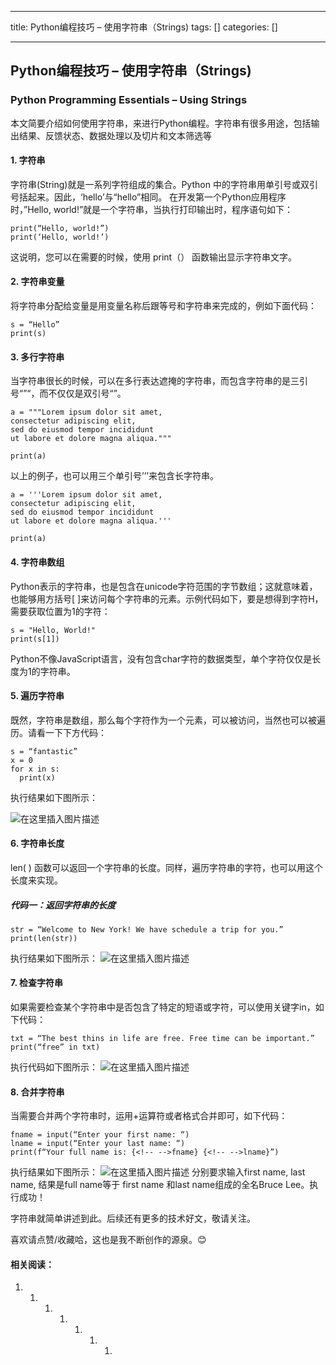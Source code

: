 
--- 
title:  Python编程技巧 – 使用字符串（Strings) 
tags: []
categories: [] 

---
## Python编程技巧 – 使用字符串（Strings)

### Python Programming Essentials – Using Strings

本文简要介绍如何使用字符串，来进行Python编程。字符串有很多用途，包括输出结果、反馈状态、数据处理以及切片和文本筛选等

#### 1. 字符串

字符串(String)就是一系列字符组成的集合。Python 中的字符串用单引号或双引号括起来。因此，‘hello’与“hello”相同。 在开发第一个Python应用程序时，”Hello, world!”就是一个字符串，当执行打印输出时，程序语句如下：

```
print(“Hello, world!”)
print(‘Hello, world!’)

```

这说明，您可以在需要的时候，使用 print（） 函数输出显示字符串文字。

#### 2. 字符串变量

将字符串分配给变量是用变量名称后跟等号和字符串来完成的，例如下面代码：

```
s = “Hello”
print(s)

```

#### 3. 多行字符串

当字符串很长的时候，可以在多行表达遮掩的字符串，而包含字符串的是三引号“”“，而不仅仅是双引号“”。

```
a = """Lorem ipsum dolor sit amet,
consectetur adipiscing elit,
sed do eiusmod tempor incididunt
ut labore et dolore magna aliqua."""

print(a)

```

以上的例子，也可以用三个单引号’’’来包含长字符串。

```
a = '''Lorem ipsum dolor sit amet,
consectetur adipiscing elit,
sed do eiusmod tempor incididunt
ut labore et dolore magna aliqua.'''

print(a)

```

#### 4. 字符串数组

Python表示的字符串，也是包含在unicode字符范围的字节数组；这就意味着，也能够用方括号[ ]来访问每个字符串的元素。示例代码如下，要是想得到字符H，需要获取位置为1的字符：

```
s = "Hello, World!"
print(s[1])

```

Python不像JavaScript语言，没有包含char字符的数据类型，单个字符仅仅是长度为1的字符串。

#### 5. 遍历字符串

既然，字符串是数组，那么每个字符作为一个元素，可以被访问，当然也可以被遍历。请看一下下方代码：

```
s = “fantastic”
x = 0
for x in s:
  print(x)

```

执行结果如下图所示：

<img src="https://img-blog.csdnimg.cn/b641ed4a93eb4e8c9cfeefbf4a72824e.png" alt="在这里插入图片描述">

#### 6. 字符串长度

len( ) 函数可以返回一个字符串的长度。同样，遍历字符串的字符，也可以用这个长度来实现。

##### 代码一：返回字符串的长度

```
str = “Welcome to New York! We have schedule a trip for you.”
print(len(str))

```

执行结果如下图所示： <img src="https://img-blog.csdnimg.cn/1e7454baae2644d3b5755e4b49be2bae.png" alt="在这里插入图片描述">

#### 7. 检查字符串

如果需要检查某个字符串中是否包含了特定的短语或字符，可以使用关键字in，如下代码：

```
txt = “The best thins in life are free. Free time can be important.”
print(“free” in txt)

```

执行代码如下图所示： <img src="https://img-blog.csdnimg.cn/8e8e7437fa4842dbb221ea34bb139829.png" alt="在这里插入图片描述">

#### 8. 合并字符串

当需要合并两个字符串时，运用+运算符或者格式合并即可，如下代码：

```
fname = input(“Enter your first name: “)
lname = input(“Enter your last name: “)
print(f“Your full name is: {<!-- -->fname} {<!-- -->lname}”)

```

执行结果如下图所示： <img src="https://img-blog.csdnimg.cn/8c08300c3afc4d8c8b25d953e3d30ea4.png" alt="在这里插入图片描述"> 分别要求输入first name, last name, 结果是full name等于 first name 和last name组成的全名Bruce Lee。执行成功！

字符串就简单讲述到此。后续还有更多的技术好文，敬请关注。

喜欢请点赞/收藏哈，这也是我不断创作的源泉。😊

#### 相关阅读：
1. 1. 1. 1. 1. 1. 1. 